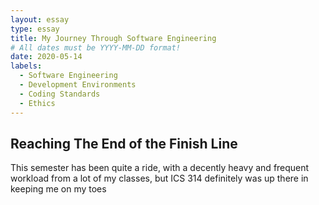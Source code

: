 ```yaml
---
layout: essay
type: essay
title: My Journey Through Software Engineering
# All dates must be YYYY-MM-DD format!
date: 2020-05-14
labels:
  - Software Engineering
  - Development Environments
  - Coding Standards
  - Ethics
---
```



## Reaching The End of the Finish Line
This semester has been quite a ride, with a decently heavy and frequent workload from a lot of my classes, but ICS 314 definitely was up there in keeping me on my toes
